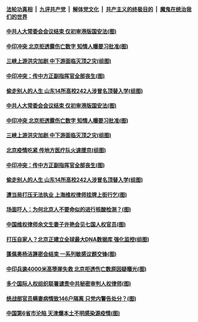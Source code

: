 

####  [法轮功真相](../../../../basic/blob/master/README.md?t=06201702) &nbsp;|&nbsp; [九评共产党](../../../../9ping.md/blob/master/README.md?t=06201702) &nbsp;|&nbsp; [解体党文化](../../../../jtdwh.md/blob/master/README.md?t=06201702)  &nbsp;|&nbsp; [共产主义的终极目的](../../../../gczydzjmd.md/blob/master/README.md?t=06201702) &nbsp;|&nbsp; [魔鬼在统治我们的世界](../../../../mgztzwmdsj.md/blob/master/README.md?t=06201702) 

#### [中共人大常委会会议结束 仅初审港版国安法(图)](../pages/p1/937151.md?t=06201702) 

#### [中印冲突 北京拒透露伤亡数字 知情人曝要习批准(图)](../pages/p1/937127.md?t=06201702) 

#### [三峡上游洪灾加剧 中下游面临灭顶之灾(组图)](../pages/p1/937121.md?t=06201702) 

#### [中印冲突：传中方正副指挥官全部丧生(图)](../pages/p1/937112.md?t=06201702) 


#### [偷走别人的人生 山东14所高校242人涉冒名顶替入学(组图)](../pages/p1/937067.md?t=06201702) 

#### [中共人大常委会会议结束 仅初审港版国安法(图)](../pages/p1/937151.md?t=06201702) 

#### [中印冲突 北京拒透露伤亡数字 知情人曝要习批准(图)](../pages/p1/937127.md?t=06201702) 

#### [三峡上游洪灾加剧 中下游面临灭顶之灾(组图)](../pages/p1/937121.md?t=06201702) 

#### [北京疫情吃紧 传地方医疗队火速援京(组图)](../pages/p1/937115.md?t=06201702) 

#### [中印冲突：传中方正副指挥官全部丧生(图)](../pages/p1/937112.md?t=06201702) 




#### [偷走别人的人生 山东14所高校242人涉冒名顶替入学(组图)](../pages/p1/937067.md?t=06201702) 

#### [遭当局打压无法执业 上海维权律师挂牌上街行乞(图)](../pages/p1/937062.md?t=06201702) 

#### [场面吓人：为何北京人不要命似的进行核酸检测？(图)](../pages/p1/937059.md?t=06201702) 

#### [中国维权律师余文生妻子许艳会见七国人权官员(图)](../pages/p1/937060.md?t=06201702) 


#### [打压自家人？北京正建立全球最大DNA数据库 强化监控(组图)](../pages/p1/937015.md?t=06201702) 

#### [蓬佩奥杨洁篪密会结束 一系列敏感议题交锋(图)](../pages/p1/936995.md?t=06201702) 

#### [中印兵逾4000米高堕崖失救 北京拒透伤亡数原因疑曝光(图)](../pages/p1/936958.md?t=06201702) 

#### [多个国际人权组织联署谴责中共秘密审判人权律师(图)](../pages/p1/936974.md?t=06201702) 

#### [统战部官员瞒妻病情致146户隔离 只党内警告处分？(图)](../pages/p1/936973.md?t=06201702) 

#### [中国第6省市沦陷 天津爆本土不明感染源疫情(图)](../pages/p1/936961.md?t=06201702) 


